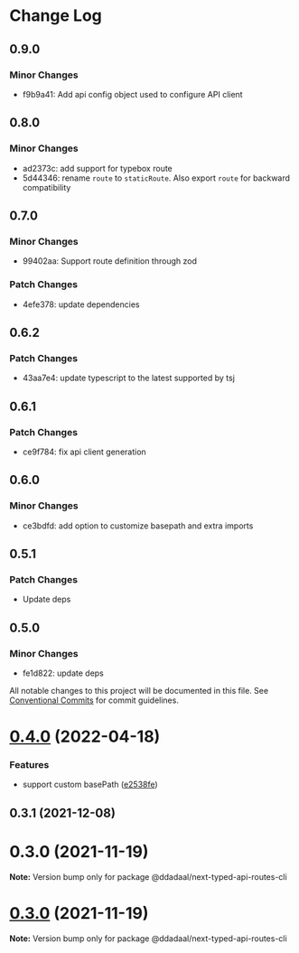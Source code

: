# Change Log

## 0.9.0

### Minor Changes

- f9b9a41: Add api config object used to configure API client

## 0.8.0

### Minor Changes

- ad2373c: add support for typebox route
- 5d44346: rename `route` to `staticRoute`. Also export `route` for backward compatibility

## 0.7.0

### Minor Changes

- 99402aa: Support route definition through zod

### Patch Changes

- 4efe378: update dependencies

## 0.6.2

### Patch Changes

- 43aa7e4: update typescript to the latest supported by tsj

## 0.6.1

### Patch Changes

- ce9f784: fix api client generation

## 0.6.0

### Minor Changes

- ce3bdfd: add option to customize basepath and extra imports

## 0.5.1

### Patch Changes

- Update deps

## 0.5.0

### Minor Changes

- fe1d822: update deps

All notable changes to this project will be documented in this file.
See [Conventional Commits](https://conventionalcommits.org) for commit guidelines.

# [0.4.0](https://github.com/ddadaal/next-typed-api-routes/compare/@ddadaal/next-typed-api-routes-cli@0.3.1...@ddadaal/next-typed-api-routes-cli@0.4.0) (2022-04-18)

### Features

- support custom basePath ([e2538fe](https://github.com/ddadaal/next-typed-api-routes/commit/e2538feaa7f99d49dc65b8fdc6ce40a952666586))

## 0.3.1 (2021-12-08)

# 0.3.0 (2021-11-19)

**Note:** Version bump only for package @ddadaal/next-typed-api-routes-cli

# [0.3.0](https://github.com/ddadaal/next-typed-api-routes/compare/v0.2.12...v0.3.0) (2021-11-19)

**Note:** Version bump only for package @ddadaal/next-typed-api-routes-cli
